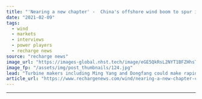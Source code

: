 ```yaml
---
title: "'Nearing a new chapter' -  China's offshore wind boom to spur internationalisation of OEMs"
date: "2021-02-09"
tags: 
  - wind
  - markets
  - interviews
  - power players
  - recharge news
source: "recharge news"
image_url: "https://images-global.nhst.tech/image/eGE5QkRsL2NYT1BFZHhsTnJsQ1RKZUhhWjZlaU5kN1ZXVWV0YUVZWlNBST0=/nhst/binary/b1638625792ca3d8216e4b14c5418a9a"
image_fp: "/assets/img/post_thumbnails/124.jpg"
lead: "Turbine makers including Ming Yang and Dongfang could make rapid inroads into European plays, armed with 10MW-plus models, says head of World Forum Offshore Wind"
article_url: "https://www.rechargenews.com/wind/nearing-a-new-chapter-chinas-offshore-wind-boom-to-spur-internationalisation-of-oems/2-1-959537"
---
```


---
